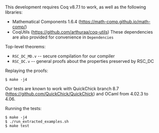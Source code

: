 
This development requires Coq v8.7.1 to work, as well as the following libraries:
- Mathematical Components 1.6.4 (https://math-comp.github.io/math-comp/)
- CoqUtils (https://github.com/arthuraa/coq-utils)
These dependencies are also provided for convenience in `Dependencies`

Top-level theorems:
- `RSC_DC_MD.v` -- secure compilation for our compiler
- `RSC_DC.v` -- general proofs about the properties preserved by RSC_DC

Replaying the proofs:

    $ make -j4

Our tests are known to work with QuickChick branch 8.7
(https://github.com/QuickChick/QuickChick) and OCaml from 4.02.3 to 4.06.

Running the tests:

    $ make -j4
    $ ./run_extracted_examples.sh
    $ make test
